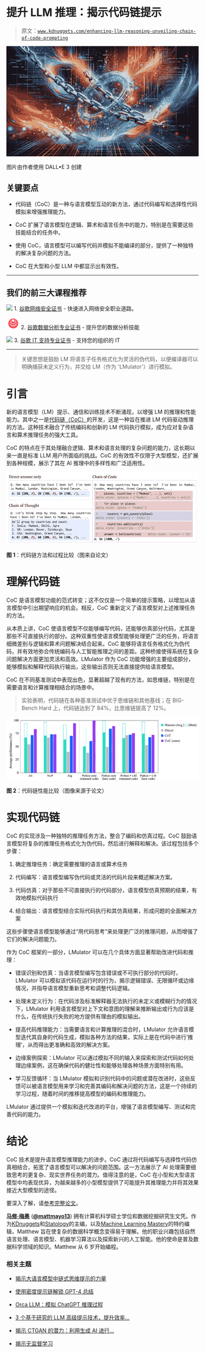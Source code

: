 # 提升 LLM 推理：揭示代码链提示

> 原文：[`www.kdnuggets.com/enhancing-llm-reasoning-unveiling-chain-of-code-prompting`](https://www.kdnuggets.com/enhancing-llm-reasoning-unveiling-chain-of-code-prompting)

![提升 LLM 推理：揭示代码链提示](img/d823c899c7e1971459756d0f14197abe.png)

图片由作者使用 DALL•E 3 创建

## 关键要点

+   代码链（CoC）是一种与语言模型互动的新方法，通过代码编写和选择性代码模拟来增强推理能力。

+   CoC 扩展了语言模型在逻辑、算术和语言任务中的能力，特别是在需要这些技能结合的任务中。

+   使用 CoC，语言模型可以编写代码并模拟不能编译的部分，提供了一种独特的解决复杂问题的方法。

+   CoC 在大型和小型 LLM 中都显示出有效性。

* * *

## 我们的前三大课程推荐

![](img/0244c01ba9267c002ef39d4907e0b8fb.png) 1\. [谷歌网络安全证书](https://www.kdnuggets.com/google-cybersecurity) - 快速进入网络安全职业道路。

![](img/e225c49c3c91745821c8c0368bf04711.png) 2\. [谷歌数据分析专业证书](https://www.kdnuggets.com/google-data-analytics) - 提升您的数据分析技能

![](img/0244c01ba9267c002ef39d4907e0b8fb.png) 3\. [谷歌 IT 支持专业证书](https://www.kdnuggets.com/google-itsupport) - 支持您的组织的 IT

* * *

> 关键思想是鼓励 LM 将语言子任务格式化为灵活的伪代码，以便编译器可以明确捕获未定义行为，并交给 LM（作为 'LMulator'）进行模拟。

# 引言

新的语言模型（LM）提示、通信和训练技术不断涌现，以增强 LM 的推理和性能能力。其中之一是[代码链（CoC）](https://arxiv.org/abs/2312.04474)的开发，这是一种旨在推进 LM 代码驱动推理的方法。这种技术融合了传统编码和创新的 LM 代码执行模拟，成为应对复杂语言和算术推理任务的强大工具。

CoC 的特点在于其处理融合逻辑、算术和语言处理的复杂问题的能力，这长期以来一直是标准 LLM 用户所面临的挑战。CoC 的有效性不仅限于大型模型，还扩展到各种规模，展示了其在 AI 推理中的多样性和广泛适用性。

![提升 LLM 推理：揭示代码链提示](img/32bcfb05aca53e28692305b6b6e913b8.png)

**图 1**：代码链方法和过程比较（图来自论文）

# 理解代码链

CoC 是语言模型功能的范式转变；这不仅仅是一个简单的提示策略，以增加从语言模型中引出期望响应的机会。相反，CoC 重新定义了语言模型对上述推理任务的方法。

从本质上讲，CoC 使语言模型不仅能够编写代码，还能够仿真部分代码，尤其是那些不可直接执行的部分。这种双重性使语言模型能够处理更广泛的任务，将语言细微差别与逻辑和算术问题解决结合起来。CoC 能够将语言任务格式化为伪代码，并有效地弥合传统编码与人工智能推理之间的差距。这种桥接使得系统在复杂问题解决方面更加灵活和高效。LMulator 作为 CoC 功能增强的主要组成部分，能够模拟和解释代码执行输出，这些输出否则无法直接提供给语言模型。

CoC 在不同基准测试中表现出色，显著超越了现有的方法，如思维链，特别是在需要语言和计算推理相结合的场景中。

> 实验表明，代码链在各种基准测试中优于思维链和其他基线；在 BIG-Bench Hard 上，代码链达到了 84%，比思维链提高了 12%。

![提升 LLM 推理能力：揭示代码链提示](img/882f6a27df262eaef84a64624292c6e3.png)

**图 2**：代码链性能比较（图像来源于论文）

# 实现代码链

CoC 的实现涉及一种独特的推理任务方法，整合了编码和仿真过程。CoC 鼓励语言模型将复杂的推理任务格式化为伪代码，然后进行解释和解决。该过程包括多个步骤：

1.  确定推理任务：确定需要推理的语言或算术任务

1.  代码编写：语言模型编写伪代码或灵活的代码片段来概述解决方案。

1.  代码仿真：对于那些不可直接执行的代码部分，语言模型仿真预期的结果，有效地模拟代码执行

1.  结合输出：语言模型结合实际代码执行和其仿真结果，形成问题的全面解决方案

这些步骤使语言模型能够通过“用代码思考”来处理更广泛的推理问题，从而增强了它们的解决问题能力。

作为 CoC 框架的一部分，LMulator 可以在几个具体方面显著帮助改进代码和推理：

+   错误识别和仿真：当语言模型编写包含错误或不可执行部分的代码时，LMulator 可以模拟该代码在运行时的行为，揭示逻辑错误、无限循环或边缘情况，并指导语言模型重新思考和调整代码逻辑。

+   处理未定义行为：在代码涉及标准解释器无法执行的未定义或模糊行为的情况下，LMulator 利用语言模型对上下文和意图的理解来推断输出或行为应该是什么，在传统执行失败的地方提供有理由的模拟输出。

+   提高代码推理能力：当需要语言和计算推理的混合时，LMulator 允许语言模型迭代其自身的代码生成，模拟各种方法的结果，实际上是在代码中进行‘推理’，从而得出更准确和高效的解决方案。

+   边缘案例探索：LMulator 可以通过模拟不同的输入来探索和测试代码如何处理边缘案例，这在确保代码的健壮性和能够处理各种场景方面特别有用。

+   学习反馈循环：当 LMulator 模拟和识别代码中的问题或潜在改进时，这些反馈可以被语言模型用来学习和完善其编码和解决问题的方法，这是一个持续的学习过程，随着时间的推移提高模型的编码和推理能力。

LMulator 通过提供一个模拟和迭代改进的平台，增强了语言模型编写、测试和完善代码的能力。

# 结论

CoC 技术是提升语言模型推理能力的进步。CoC 通过将代码编写与选择性代码仿真相结合，拓宽了语言模型可以解决的问题范围。这一方法展示了 AI 处理需要细致思考的更复杂、现实世界任务的潜力。值得注意的是，CoC 在小型和大型语言模型中均表现优异，为越来越多的小型模型提供了可能提升其推理能力并将其效果接近大型模型的途径。

要深入了解，请[参考完整论文](https://arxiv.org/abs/2312.04474)。

[](https://www.linkedin.com/in/mattmayo13/)****[马修·梅奥](https://www.kdnuggets.com/wp-content/uploads/./profile-pic.jpg)**** ([**@mattmayo13**](https://twitter.com/mattmayo13)) 拥有计算机科学硕士学位和数据挖掘研究生文凭。作为[KDnuggets](https://www.kdnuggets.com/)和[Statology](https://www.statology.org/)的主编，以及[Machine Learning Mastery](https://machinelearningmastery.com/)的特约编辑，Matthew 旨在使复杂的数据科学概念变得易于理解。他的职业兴趣包括自然语言处理、语言模型、机器学习算法以及探索新兴的人工智能。他的使命是普及数据科学领域的知识。Matthew 从 6 岁开始编程。

### 相关主题

+   [揭示大语言模型中链式思维提示的力量](https://www.kdnuggets.com/2023/07/power-chain-thought-prompting-large-language-models.html)

+   [使用密度提示链解锁 GPT-4 总结](https://www.kdnuggets.com/unlocking-gpt-4-summarization-with-chain-of-density-prompting)

+   [Orca LLM：模拟 ChatGPT 推理过程](https://www.kdnuggets.com/2023/06/orca-llm-reasoning-processes-chatgpt.html)

+   [3 个基于研究的 LLM 高级提示技术，提升效率…](https://www.kdnuggets.com/3-research-driven-advanced-prompting-techniques-for-llm-efficiency-and-speed-optimization)

+   [揭示 CTGAN 的潜力：利用生成 AI 进行…](https://www.kdnuggets.com/2023/04/unveiling-potential-ctgan-harnessing-generative-ai-synthetic-data.html)

+   [揭示无监督学习](https://www.kdnuggets.com/unveiling-unsupervised-learning)
